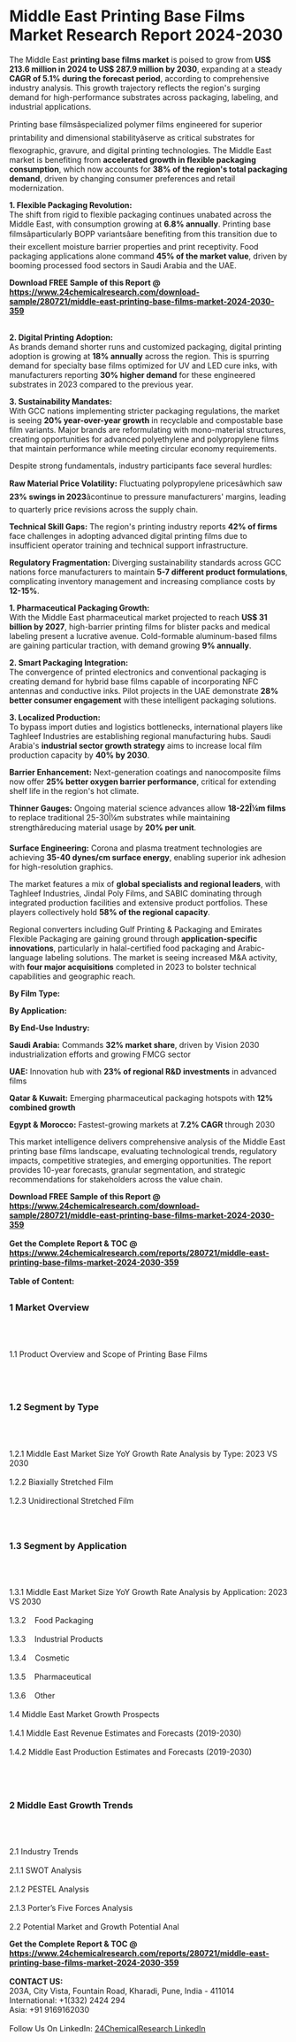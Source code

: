 <h1>Middle East Printing Base Films Market Research Report 2024-2030</h1><p>The Middle East <strong>printing base films market</strong> is poised to grow from <strong>US$ 213.6 million in 2024 to US$ 287.9 million by 2030</strong>, expanding at a steady <strong>CAGR of 5.1% during the forecast period</strong>, according to comprehensive industry analysis. This growth trajectory reflects the region's surging demand for high-performance substrates across packaging, labeling, and industrial applications.</p><p>Printing base filmsâspecialized polymer films engineered for superior printability and dimensional stabilityâserve as critical substrates for flexographic, gravure, and digital printing technologies. The Middle East market is benefiting from <strong>accelerated growth in flexible packaging consumption</strong>, which now accounts for <strong>38% of the region's total packaging demand</strong>, driven by changing consumer preferences and retail modernization.</p><p><strong>1. Flexible Packaging Revolution:</strong><br>
The shift from rigid to flexible packaging continues unabated across the Middle East, with consumption growing at <strong>6.8% annually</strong>. Printing base filmsâparticularly BOPP variantsâare benefiting from this transition due to their excellent moisture barrier properties and print receptivity. Food packaging applications alone command <strong>45% of the market value</strong>, driven by booming processed food sectors in Saudi Arabia and the UAE.</p><div><b>Download FREE Sample of this Report @ 
            <a href="https://www.24chemicalresearch.com/download-sample/280721/middle-east-printing-base-films-market-2024-2030-359">
            https://www.24chemicalresearch.com/download-sample/280721/middle-east-printing-base-films-market-2024-2030-359</a></b></div><br><p><strong>2. Digital Printing Adoption:</strong><br>
As brands demand shorter runs and customized packaging, digital printing adoption is growing at <strong>18% annually</strong> across the region. This is spurring demand for specialty base films optimized for UV and LED cure inks, with manufacturers reporting <strong>30% higher demand</strong> for these engineered substrates in 2023 compared to the previous year.</p><p><strong>3. Sustainability Mandates:</strong><br>
With GCC nations implementing stricter packaging regulations, the market is seeing <strong>20% year-over-year growth</strong> in recyclable and compostable base film variants. Major brands are reformulating with mono-material structures, creating opportunities for advanced polyethylene and polypropylene films that maintain performance while meeting circular economy requirements.</p><p>Despite strong fundamentals, industry participants face several hurdles:</p><p><strong>Raw Material Price Volatility:</strong> Fluctuating polypropylene pricesâwhich saw <strong>23% swings in 2023</strong>âcontinue to pressure manufacturers' margins, leading to quarterly price revisions across the supply chain.</p><p><strong>Technical Skill Gaps:</strong> The region's printing industry reports <strong>42% of firms</strong> face challenges in adopting advanced digital printing films due to insufficient operator training and technical support infrastructure.</p><p><strong>Regulatory Fragmentation:</strong> Diverging sustainability standards across GCC nations force manufacturers to maintain <strong>5-7 different product formulations</strong>, complicating inventory management and increasing compliance costs by <strong>12-15%</strong>.</p><p><strong>1. Pharmaceutical Packaging Growth:</strong><br>
With the Middle East pharmaceutical market projected to reach <strong>US$ 31 billion by 2027</strong>, high-barrier printing films for blister packs and medical labeling present a lucrative avenue. Cold-formable aluminum-based films are gaining particular traction, with demand growing <strong>9% annually</strong>.</p><p><strong>2. Smart Packaging Integration:</strong><br>
The convergence of printed electronics and conventional packaging is creating demand for hybrid base films capable of incorporating NFC antennas and conductive inks. Pilot projects in the UAE demonstrate <strong>28% better consumer engagement</strong> with these intelligent packaging solutions.</p><p><strong>3. Localized Production:</strong><br>
To bypass import duties and logistics bottlenecks, international players like Taghleef Industries are establishing regional manufacturing hubs. Saudi Arabia's <strong>industrial sector growth strategy</strong> aims to increase local film production capacity by <strong>40% by 2030</strong>.</p><p><strong>Barrier Enhancement:</strong> Next-generation coatings and nanocomposite films now offer <strong>25% better oxygen barrier performance</strong>, critical for extending shelf life in the region's hot climate.</p><p><strong>Thinner Gauges:</strong> Ongoing material science advances allow <strong>18-22Î¼m films</strong> to replace traditional 25-30Î¼m substrates while maintaining strengthâreducing material usage by <strong>20% per unit</strong>.</p><p><strong>Surface Engineering:</strong> Corona and plasma treatment technologies are achieving <strong>35-40 dynes/cm surface energy</strong>, enabling superior ink adhesion for high-resolution graphics.</p><p>The market features a mix of <strong>global specialists and regional leaders</strong>, with Taghleef Industries, Jindal Poly Films, and SABIC dominating through integrated production facilities and extensive product portfolios. These players collectively hold <strong>58% of the regional capacity</strong>.</p><p>Regional converters including Gulf Printing &amp; Packaging and Emirates Flexible Packaging are gaining ground through <strong>application-specific innovations</strong>, particularly in halal-certified food packaging and Arabic-language labeling solutions. The market is seeing increased M&amp;A activity, with <strong>four major acquisitions</strong> completed in 2023 to bolster technical capabilities and geographic reach.</p><p><strong>By Film Type:</strong></p><p><strong>By Application:</strong></p><p><strong>By End-Use Industry:</strong></p><p><strong>Saudi Arabia:</strong> Commands <strong>32% market share</strong>, driven by Vision 2030 industrialization efforts and growing FMCG sector</p><p><strong>UAE:</strong> Innovation hub with <strong>23% of regional R&amp;D investments</strong> in advanced films</p><p><strong>Qatar &amp; Kuwait:</strong> Emerging pharmaceutical packaging hotspots with <strong>12% combined growth</strong></p><p><strong>Egypt &amp; Morocco:</strong> Fastest-growing markets at <strong>7.2% CAGR</strong> through 2030</p><p>This market intelligence delivers comprehensive analysis of the Middle East printing base films landscape, evaluating technological trends, regulatory impacts, competitive strategies, and emerging opportunities. The report provides 10-year forecasts, granular segmentation, and strategic recommendations for stakeholders across the value chain.</p><div><b>Download FREE Sample of this Report @ 
            <a href="https://www.24chemicalresearch.com/download-sample/280721/middle-east-printing-base-films-market-2024-2030-359">
            https://www.24chemicalresearch.com/download-sample/280721/middle-east-printing-base-films-market-2024-2030-359</a></b></div><br><div><b>Get the Complete Report & TOC @ 
            <a href="https://www.24chemicalresearch.com/reports/280721/middle-east-printing-base-films-market-2024-2030-359">
            https://www.24chemicalresearch.com/reports/280721/middle-east-printing-base-films-market-2024-2030-359</a></b></div><br>
            <b>Table of Content:</b><p><h2><span style="font-size:16px"><strong>1 Market Overview&nbsp;&nbsp; &nbsp;</strong></span></h2><br />
<br />
<p>1.1 Product Overview and Scope of Printing Base Films&nbsp;</p><br />
<br />
<h2><strong><span style="font-size:16px">1.2 Segment by Type&nbsp;&nbsp; &nbsp;</span></strong></h2><br />
<br />
<p>1.2.1 Middle East Market Size YoY Growth Rate Analysis by Type: 2023 VS 2030&nbsp;&nbsp; &nbsp;<br /><br />
1.2.2 Biaxially Stretched Film&nbsp;&nbsp; &nbsp;<br /><br />
1.2.3 Unidirectional Stretched Film<br /><br />
<br />
<h2><span style="font-size:16px"><strong>1.3 Segment by Application&nbsp;&nbsp;</strong></span></h2><br />
<br />
<p>1.3.1 Middle East Market Size YoY Growth Rate Analysis by Application: 2023 VS 2030&nbsp;&nbsp; &nbsp;<br /><br />
1.3.2&nbsp;&nbsp; &nbsp;Food Packaging<br /><br />
1.3.3&nbsp;&nbsp; &nbsp;Industrial Products<br /><br />
1.3.4&nbsp;&nbsp; &nbsp;Cosmetic<br /><br />
1.3.5&nbsp;&nbsp; &nbsp;Pharmaceutical<br /><br />
1.3.6&nbsp;&nbsp; &nbsp;Other<br /><br />
1.4 Middle East Market Growth Prospects&nbsp;&nbsp; &nbsp;<br /><br />
1.4.1 Middle East Revenue Estimates and Forecasts (2019-2030)&nbsp;&nbsp; &nbsp;<br /><br />
1.4.2 Middle East Production Estimates and Forecasts (2019-2030)&nbsp;&nbsp;</p><br />
<br />
<h2><span style="font-size:16px"><strong>2 Middle East Growth Trends&nbsp;&nbsp; &nbsp;</strong></span></h2><br />
<br />
<p>2.1 Industry Trends&nbsp;&nbsp; &nbsp;<br /><br />
2.1.1 SWOT Analysis&nbsp;&nbsp; &nbsp;<br /><br />
2.1.2 PESTEL Analysis&nbsp;&nbsp; &nbsp;<br /><br />
2.1.3 Porter&rsquo;s Five Forces Analysis&nbsp;&nbsp; &nbsp;<br /><br />
2.2 Potential Market and Growth Potential Anal</p><div><b>Get the Complete Report & TOC @ 
            <a href="https://www.24chemicalresearch.com/reports/280721/middle-east-printing-base-films-market-2024-2030-359">
            https://www.24chemicalresearch.com/reports/280721/middle-east-printing-base-films-market-2024-2030-359</a></b></div><br><b>CONTACT US:</b><br>
            203A, City Vista, Fountain Road, Kharadi, Pune, India - 411014<br>
            International: +1(332) 2424 294<br>
            Asia: +91 9169162030 <br><br>
            Follow Us On LinkedIn: <a href="https://www.linkedin.com/company/24chemicalresearch/">24ChemicalResearch LinkedIn</a>